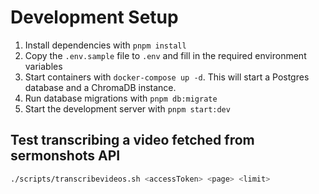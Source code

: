 # Development Setup

1. Install dependencies with `pnpm install`
2. Copy the `.env.sample` file to `.env` and fill in the required environment variables
3. Start containers with `docker-compose up -d`. This will start a Postgres database and a ChromaDB instance.
4. Run database migrations with `pnpm db:migrate`
5. Start the development server with `pnpm start:dev`

## Test transcribing a video fetched from sermonshots API

```bash
./scripts/transcribevideos.sh <accessToken> <page> <limit>
```
